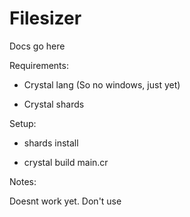 Filesizer
=======================

Docs go here

Requirements:

* Crystal lang (So no windows, just yet)

* Crystal shards

Setup:

* shards install

* crystal build main.cr

Notes:

Doesnt work yet. Don't use 
